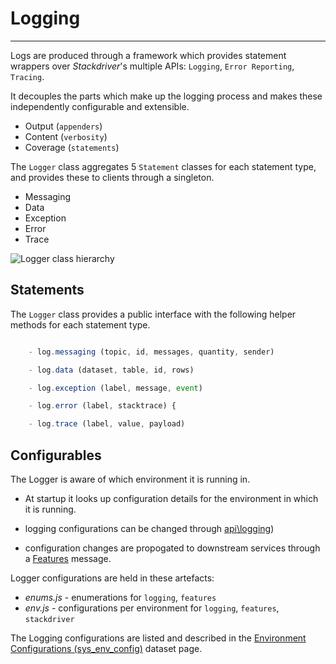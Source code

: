 # Logging
---

Logs are produced through a framework which provides statement wrappers over _Stackdriver_'s multiple APIs: `Logging`, `Error Reporting`, `Tracing`.

It decouples the parts which make up the logging process and makes these independently configurable and extensible.

- Output (`appenders`)
- Content (`verbosity`)
- Coverage (`statements`)

The `Logger` class aggregates 5 `Statement` classes for each statement type, and provides these to clients through a singleton. 

- Messaging
- Data
- Exception
- Error
- Trace

![Logger class hierarchy](../../images/logging.png)

## Statements

The `Logger` class provides a public interface with the following helper methods for each statement type.


```javascript

    - log.messaging (topic, id, messages, quantity, sender)

    - log.data (dataset, table, id, rows) 

    - log.exception (label, message, event) 

    - log.error (label, stacktrace) {                                 

    - log.trace (label, value, payload) 

```


## Configurables

The Logger is aware of which environment it is running in. 

- At startup it looks up configuration details for the environment in which it is running.

- logging configurations can be changed through [api\logging](/docs/api.sundaya.monitored.equipment/0/routes/api/logging/get)) 

- configuration changes are propogated to downstream services through a [Features](/Messaging.md) message. 

Logger configurations are held in these artefacts:

- _enums.js_   -   enumerations for   `logging`, `features`
- _env.js_     -   configurations per environment for  `logging`, `features`, `stackdriver` 

The Logging configurations are listed and described in the [Environment Configurations (sys_env_config)](/docs/api.sundaya.monitored.equipment/0/c/Implementation/Datasets/extended/sys_env_config) dataset page.


